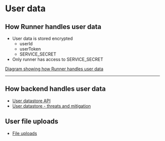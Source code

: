 # User data

## How Runner handles user data

- User data is stored encrypted
  - userId
  - userToken
  - SERVICE_SECRET
- Only runner has access to SERVICE_SECRET

[Diagram showing how Runner handles user data](user-data--sequence.md)

---

## How backend handles user data

- [User datastore API](user-datastore--api.md)
- [User datastore - threats and mitigation](user-datastore--threats.md)

## User file uploads

- [File uploads](../file-upload/file-upload.md)